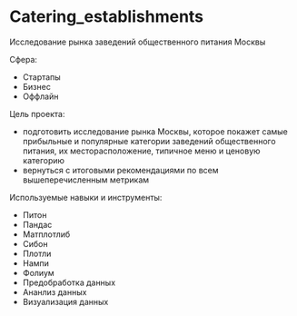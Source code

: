 # Catering_establishments
Исследование рынка заведений общественного питания Москвы

Сфера:

- Стартапы
- Бизнес
- Оффлайн

Цель проекта:

- подготовить исследование рынка Москвы, которое покажет самые прибыльные и популярные категории заведений общественного питания, их месторасположение, типичное меню и ценовую категорию
- вернуться с итоговыми рекомендациями по всем вышеперечисленным метрикам

Используемые навыки и инструменты:

- Питон
- Пандас
- Матплотлиб
- Сибон
- Плотли
- Нампи
- Фолиум
- Предобработка данных
- Ананлиз данных
- Визуализация данных
